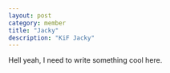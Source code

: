 ```yaml
---
layout: post
category: member
title: "Jacky"
description: "KiF Jacky"
---
```



Hell yeah, I need to write something cool here.
